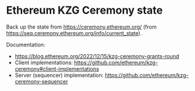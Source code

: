 # Ethereum KZG Ceremony state

Back up the state from <https://ceremony.ethereum.org/> (from <https://seq.ceremony.ethereum.org/info/current_state>).

Documentation:

- <https://blog.ethereum.org/2022/12/15/kzg-ceremony-grants-round>
- Client implementations: <https://github.com/ethereum/kzg-ceremony#client-implementations>
- Server (sequencer) implementation: <https://github.com/ethereum/kzg-ceremony-sequencer>
